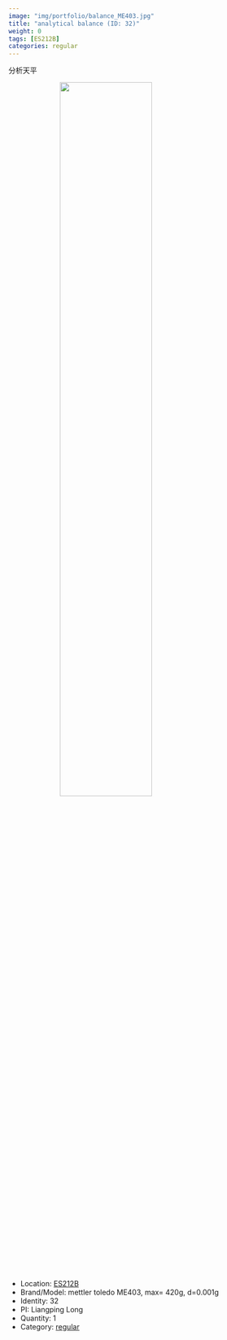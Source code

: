 ```yaml
---
image: "img/portfolio/balance_ME403.jpg"
title: "analytical balance (ID: 32)"
weight: 0
tags: [ES212B]
categories: regular
---
```


分析天平

<!--more-->

<img src="../../img/portfolio/balance_ME403.jpg" width="60%" style="display: block; margin: auto;">

- Location: [ES212B](../../tags/es212b)
- Brand/Model: mettler toledo ME403, max= 420g, d=0.001g
- Identity: 32
- PI: Liangping Long
- Quantity: 1
- Category: [regular](../../categories/regular)






